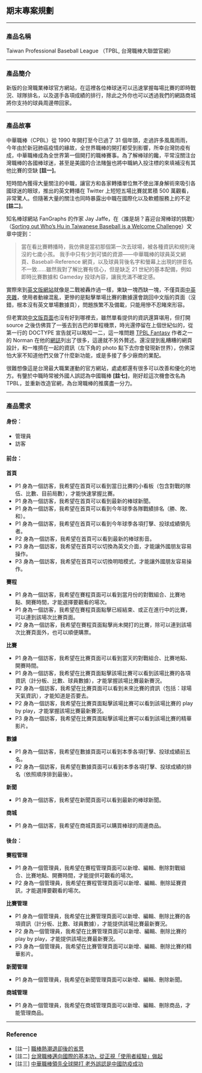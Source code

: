 ## 期末專案規劃
---

### 產品名稱

Taiwan Professional Baseball League （TPBL, 台灣職棒大聯盟官網）

---

### 產品簡介

新版的台灣職業棒球官方網站，在這裡各位棒球迷可以迅速掌握每場比賽的即時戰況、球隊排名，以及選手各項成績的排行，除此之外你也可以透過我們的網路商城將你支持的球員周邊帶回家。

---

### 產品故事

中華職棒（CPBL）從 1990 年開打至今已過了 31 個年頭，走過許多風風雨雨，今年由於新冠肺癌疫情的緣故，全世界職棒的開打都受到影響，所幸台灣防疫有成，中華職棒成為全世界第一個開打的職棒賽事。為了解棒球的饞，平常沒關注台灣職棒的各國棒球迷，甚至是美國的合法賭盤也將中職納入投注標的來填補沒有其他比賽的空缺 **\[註一]**。

短時間內獲得大量關注的中職，讓官方和各家轉播單位無不使出渾身解術來吸引各國球迷的眼球，推出的英文轉播在 Twitter 上短短五場比賽就累積 500 萬觀看，非常驚人。但隨著大量的關注也同時暴露出中職在國際化以及軟體服務上的不足 **\[註二]**。

知名棒球網站 FanGraphs 的作家 Jay Jaffe，在〈誰是胡？喜迎台灣棒球的挑戰〉（[Sorting out Who’s Hu in Taiwanese Baseball is a Welcome Challenge](https://blogs.fangraphs.com/sorting-out-whos-hu-in-taiwanese-baseball-is-a-welcome-challenge/)）文章中提到：

>當在看比賽轉播時，我仿佛是當初那個第一次去球場，被各種資訊和規則淹沒的七歲小孩。
我手中只有少到可憐的資源——中華職棒的球員英文網頁、Baseball-Reference 網頁，以及球員背後名字和螢幕上出現的拼音名不一致......雖然我對了解比賽有信心，但是缺乏 21 世紀的基本配備，例如即時比賽數據和 Gameday 投球內容，讓我充滿不確定感。

實際來到[英文版網站](http://www.cpbl.com.tw/eng/history/)就像是二戰被轟炸過一樣，東缺一塊西缺一塊，不僅頁面[中英夾雜](http://www.cpbl.com.tw/en/standing/season.html)，使用者動線混亂，更慘的是點擊單場比賽的數據還會跳回中文版的頁面（沒錯，根本沒有英文單場數據頁），問題族繁不及備載，只能用慘不忍睹來形容。

但老實說[中文版頁面](http://www.cpbl.com.tw/cpbl.html)也沒有好到哪裡去，雖然單看提供的資訊還算堪用，但打開 source 之後仿佛買了一張去到古巴的單程機票，時光還停留在上個世紀似的，從第一行的 DOCTYPE 宣告就可以略知一二，這一堆問題 [TPBL Fantasy](https://cpblfantasy.com/) 作者之一的 Norman 在他的[網誌](https://blog.norman-chen.me/post/%E5%AF%A6%E4%BD%9C-tpbl-fantasy-%E5%BF%83%E5%BE%97-458d6f87?fbclid=IwAR2tnIDfwHU-oZAkOO1pNShQbn74pLUBoBlT9Ly6tlcaeTUKI8nVuGObyhE)列出了很多，這邊就不另外贅述。還沒提到亂糟糟的網頁設計，和一堆擠在一起的資訊（左下角的 photo 點下去你會發現新世界），仿佛深怕大家不知道他們又做了什麼新功能，或是多接了多少廠商的業配。

很難想像這是台灣最大職業運動的官方網站，處處都還有很多可以改善和優化的地方。有鑒於中職時常被外國人誤認為中國職棒 **\[註七]**，剛好趁這次機會改名為 TPBL，並重新改造官網，為台灣職棒的推廣盡一分力。

---

### 產品需求

#### 身份：
- 管理員
- 訪客

#### 前台：
**首頁**
- P1 身為一個訪客，我希望在首頁可以看到當日比賽的小看板（包含對戰的隊伍、比數、目前局數），才能快速掌握比賽。
- P1 身為一個訪客，我希望在首頁可以看到最新的棒球新聞。
- P1 身為一個訪客，我希望在首頁可以看到今年球季各隊戰績排名（勝、敗、和）。
- P1 身為一個訪客，我希望在首頁可以看到今年球季各項打擊、投球成績領先者。
- P2 身為一個訪客，我希望在首頁可以看到最新的棒球影音。
- P3 身為一個訪客，我希望在首頁可以切換為英文介面，才能讓外國朋友容易操作。
- P3 身為一個訪客，我希望在首頁可以切換明暗模式，才能讓外國朋友容易操作。

**賽程**
- P1 身為一個訪客，我希望在賽程頁面可以看到當月份的對戰組合、比賽地點、開賽時間，才能選擇要觀看的場次。
- P1 身為一個訪客，我希望在賽程頁面點擊已經結束、或正在進行中的比賽，可以連到該場次比賽頁面。
- P2 身為一個訪客，我希望在賽程頁面點擊尚未開打的比賽，除可以連到該場次比賽頁面外，也可以順便購票。

**比賽**
- P1 身為一個訪客，我希望在比賽頁面可以看到當天的對戰組合、比賽地點、開賽時間。
- P1 身為一個訪客，我希望在比賽頁面點擊該場比賽可以看到該場比賽的各項資訊（計分板、比數、球員數據），才能掌握該場比賽最新賽況。
- P2 身為一個訪客，我希望在比賽頁面可以看到未來比賽的資訊（包括：球場天氣資訊），才能知道是否要去。
- P2 身為一個訪客，我希望在比賽頁面點擊該場比賽可以看到該場比賽的 play by play，才能掌握該場比賽最新賽況。
- P3 身為一個訪客，我希望在比賽頁面點擊該場比賽可以看到該場比賽的精華影片。

**數據**
- P1 身為一個訪客，我希望在數據頁面可以看到本季各項打擊、投球成績前五名。
- P2 身為一個訪客，我希望在數據頁面可以看到本季各項打擊、投球成績的排名（依照順序排到最後）。

**新聞**
- P1 身為一個訪客，我希望在新聞頁面可以看到最新的棒球新聞。

**商城**
- P1 身為一個訪客，我希望在商城頁面可以購買棒球的周邊商品。


#### 後台：

**賽程管理**
- P1 身為一個管理員，我希望在賽程管理頁面可以新增、編輯、刪除對戰組合、比賽地點、開賽時間，才能提供可觀看的場次。
- P2 身為一個管理員，我希望在賽程管理頁面可以新增、編輯、刪除延賽資訊，才能選擇要觀看的場次。

**比賽管理**
- P1 身為一個管理員，我希望在比賽管理頁面可以新增、編輯、刪除比賽的各項資訊（計分板、比數、球員數據），才能提供該場比賽最新賽況。
- P2 身為一個管理員，我希望在比賽管理頁面可以新增、編輯、刪除比賽的 play by play，才能提供該場比賽最新賽況。
- P3 身為一個管理員，我希望在比賽管理頁面可以新增、編輯、刪除比賽的精華影片。

**新聞管理**
- P1 身為一個管理員，我希望在新聞管理頁面可以新增、編輯、刪除新聞。

**商城管理**
- P1 身為一個管理員，我希望在商城管理頁面可以新增、編輯、刪除商品，才能管理商品。

---

### Reference
- \[註一] [職棒熱潮退卻後的省思](https://udn.com/news/story/7340/4611518)
- \[註二] [台灣職棒邁向國際的基本功，從正視「使用者經驗」做起](https://opinion.udn.com/opinion/story/10124/4510920?fbclid=IwAR3nWk6s_2VPIxZcjVLVUSQ4eyztgtq475-A5zVhEiPxA4M81RxvwesVU74)
- \[註三] [中華職棒領先全球開打 老外誤認是中國防疫成功](https://www.cmmedia.com.tw/home/articles/20832)